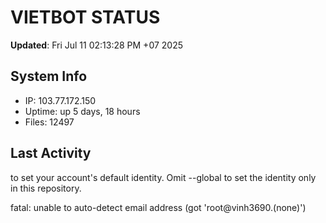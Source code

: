 # VIETBOT STATUS
**Updated**: Fri Jul 11 02:13:28 PM +07 2025

## System Info
- IP: 103.77.172.150
- Uptime: up 5 days, 18 hours
- Files: 12497

## Last Activity

to set your account's default identity.
Omit --global to set the identity only in this repository.

fatal: unable to auto-detect email address (got 'root@vinh3690.(none)')
